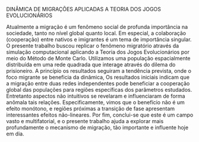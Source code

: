 DINÂMICA DE MIGRAÇÕES APLICADAS A TEORIA DOS JOGOS EVOLUCIONÁRIOS 

Atualmente a migração é um fenômeno social de profunda importância na sociedade, tanto no nível global quanto local. Em especial, a colaboração (cooperação) entre nativos e imigrantes é um tema de importância singular. O presente trabalho buscou replicar o fenômeno migratório através da simulação computacional aplicando a Teoria dos Jogos Evolucionários por meio do Método de Monte Carlo. Utilizamos uma população espacialmente distribuída em uma rede quadrada que interage através do dilema do prisioneiro. A princípio os resultados seguiram a tendência prevista, onde o foco migrante se beneficia da dinâmica, Os resultados iniciais indicam que a migração entre duas redes independentes pode beneficiar a cooperação global das populações para regiões específicas dos parâmetros estudados. Entretanto aspectos não intuitivos se revelaram e influenciaram de forma anômala tais relações. Especificamente, vimos que o benefício não é um efeito monótono, e regiões próximas a transição de fase apresentam interessantes efeitos não-lineares.  Por fim, conclui-se que este é um campo vasto e multifatorial, e o presente trabalho ajuda a explorar mais profundamente o mecanismo de migração, tão importante e influente hoje em dia.
